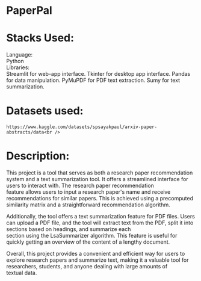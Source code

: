 # PaperPal
# Stacks Used:

 Language:<br />
  Python<br />
 Libraries:<br />
	Streamlit for web-app interface.
	Tkinter for desktop app interface. 
	Pandas for data manipulation. 
	PyMuPDF for PDF text extraction. 
	Sumy for text summarization. 
# Datasets used:<br />
	https://www.kaggle.com/datasets/spsayakpaul/arxiv-paper-abstracts/data<br />

# Description:<br />
This project is a tool that serves as both a research paper recommendation system and a text summarization tool. It offers a streamlined interface for users to interact with. The research paper recommendation<br />feature allows users to input a research paper's name and receive recommendations for similar papers. This is achieved using a precomputed similarity matrix and a straightforward recommendation algorithm.<br />

Additionally, the tool offers a text summarization feature for PDF files. Users can upload a PDF file, and the tool will extract text from the PDF, split it into sections based on headings, and summarize each <br />section using the LsaSummarizer algorithm. This feature is useful for quickly getting an overview of the content of a lengthy document.<br />

Overall, this project provides a convenient and efficient way for users to explore research papers and summarize text, making it a valuable tool for researchers, students, and anyone dealing with large amounts of<br /> textual data.
